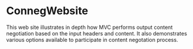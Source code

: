 ConnegWebsite
===

This web site illustrates in depth how MVC performs output content negotiation based on the input headers and
content. It also demonstrates various options available to participate in content negotation process.
